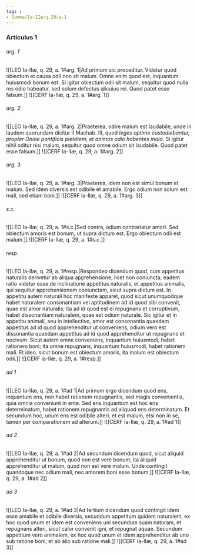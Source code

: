 ```yaml
---
tags : 
- Summa/Ia-IIæ/q.29/a.1
---
```


### Articulus 1

###### arg. 1
![[LEO Ia-IIæ, q. 29, a. 1#arg. 1|Ad primum sic proceditur. Videtur quod obiectum et causa odii non sit malum. Omne enim quod est, inquantum huiusmodi bonum est. Si igitur obiectum odii sit malum, sequitur quod nulla res odio habeatur, sed solum defectus alicuius rei. Quod patet esse falsum.]]
![[CERF Ia-IIæ, q. 29, a. 1#arg. 1]]

###### arg. 2
![[LEO Ia-IIæ, q. 29, a. 1#arg. 2|Praeterea, odire malum est laudabile, unde in laudem quorundam dicitur II Machab. III, quod *leges optime custodiebantur, propter Oniae pontificis pietatem, et animos odio habentes mala*. Si igitur nihil oditur nisi malum, sequitur quod omne odium sit laudabile. Quod patet esse falsum.]]
![[CERF Ia-IIæ, q. 29, a. 1#arg. 2]]

###### arg. 3
![[LEO Ia-IIæ, q. 29, a. 1#arg. 3|Praeterea, idem non est simul bonum et malum. Sed idem diversis est odibile et amabile. Ergo odium non solum est mali, sed etiam boni.]]
![[CERF Ia-IIæ, q. 29, a. 1#arg. 3]]

###### s.c.
![[LEO Ia-IIæ, q. 29, a. 1#s.c.|Sed contra, odium contrariatur amori. Sed obiectum amoris est bonum, ut supra dictum est. Ergo obiectum odii est malum.]]
![[CERF Ia-IIæ, q. 29, a. 1#s.c.]]

###### resp.
![[LEO Ia-IIæ, q. 29, a. 1#resp.|Respondeo dicendum quod, cum appetitus naturalis derivetur ab aliqua apprehensione, licet non coniuncta; eadem ratio videtur esse de inclinatione appetitus naturalis, et appetitus animalis, qui sequitur apprehensionem coniunctam, sicut supra dictum est. In appetitu autem naturali hoc manifeste apparet, quod sicut unumquodque habet naturalem consonantiam vel aptitudinem ad id quod sibi convenit, quae est amor naturalis; ita ad id quod est ei repugnans et corruptivum, habet dissonantiam naturalem, quae est odium naturale. Sic igitur et in appetitu animali, seu in intellectivo, amor est consonantia quaedam appetitus ad id quod apprehenditur ut conveniens, odium vero est dissonantia quaedam appetitus ad id quod apprehenditur ut repugnans et nocivum. Sicut autem omne conveniens, inquantum huiusmodi, habet rationem boni; ita omne repugnans, inquantum huiusmodi, habet rationem mali. Et ideo, sicut bonum est obiectum amoris, ita malum est obiectum odii.]]
![[CERF Ia-IIæ, q. 29, a. 1#resp.]]

###### ad 1
![[LEO Ia-IIæ, q. 29, a. 1#ad 1|Ad primum ergo dicendum quod ens, inquantum ens, non habet rationem repugnantis, sed magis convenientis, quia omnia conveniunt in ente. Sed ens inquantum est hoc ens determinatum, habet rationem repugnantis ad aliquod ens determinatum. Et secundum hoc, unum ens est odibile alteri, et est malum, etsi non in se, tamen per comparationem ad alterum.]]
![[CERF Ia-IIæ, q. 29, a. 1#ad 1]]

###### ad 2
![[LEO Ia-IIæ, q. 29, a. 1#ad 2|Ad secundum dicendum quod, sicut aliquid apprehenditur ut bonum, quod non est vere bonum; ita aliquid apprehenditur ut malum, quod non est vere malum. Unde contingit quandoque nec odium mali, nec amorem boni esse bonum.]]
![[CERF Ia-IIæ, q. 29, a. 1#ad 2]]

###### ad 3
![[LEO Ia-IIæ, q. 29, a. 1#ad 3|Ad tertium dicendum quod contingit idem esse amabile et odibile diversis, secundum appetitum quidem naturalem, ex hoc quod unum et idem est conveniens uni secundum suam naturam, et repugnans alteri, sicut calor convenit igni, et repugnat aquae. Secundum appetitum vero animalem, ex hoc quod unum et idem apprehenditur ab uno sub ratione boni, et ab alio sub ratione mali.]]
![[CERF Ia-IIæ, q. 29, a. 1#ad 3]]

